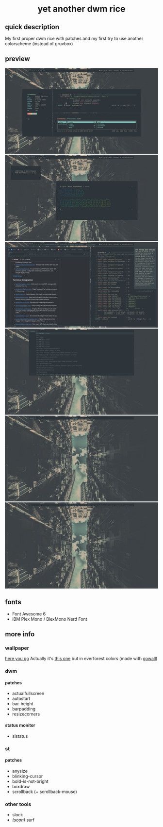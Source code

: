# <p align=center>yet another dwm rice
## quick description
My first proper dwm rice with patches and my first try to use another colorscheme (instead of gruvbox)
## preview
![](./1.png)
![](./2.png)
![](./3.png)
![](./4.png)
![](./5.png)
![](./6.png)
## fonts
* Font Awesome 6
* IBM Plex Mono / BlexMono Nerd Font
## more info
### wallpaper
[here you go](./not-so-eforest-city.jpg)
Actually it's [this one](./not-so-gruv-city.jpg) but in everforest colors (made with [gowall](https://github.com/Achno/gowall))
### dwm
#### patches
* actualfullscreen
* autostart
* bar-height
* barpadding
* resizecorners
#### status monitor
- slstatus
### st
#### patches
* anysize
* blinking-cursor
* bold-is-not-bright
* boxdraw
* scrollback (+ scrollback-mouse)
### other tools
* slock
* *(soon)* surf
